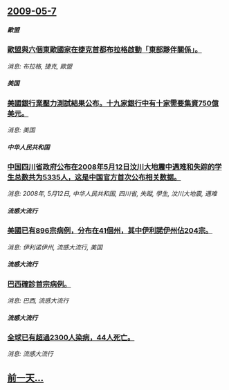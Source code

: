 ## [2009-05-7](/news/2009/05/7/index.md)

##### 歐盟
### [歐盟與六個東歐國家在捷克首都布拉格啟動「東部夥伴關係」。](/news/2009/05/7/歐盟與六個東歐國家在捷克首都布拉格啟動-東部夥伴關係.md)
_消息: 布拉格, 捷克, 歐盟_

##### 美国
### [美國銀行業壓力測試結果公布。十九家銀行中有十家需要集資750億美元。](/news/2009/05/7/美國銀行業壓力測試結果公布-十九家銀行中有十家需要集資750億美元.md)
_消息: 美国_

##### 中华人民共和国
### [中国四川省政府公布在2008年5月12日汶川大地震中遇难和失踪的学生总数共为5335人，这是中国官方首次公布相关数据。](/news/2009/05/7/中国四川省政府公布在2008年5月12日汶川大地震中遇难和失踪的学生总数共为5335人-这是中国官方首次公布相关数据.md)
_消息: 2008年, 5月12日, 中华人民共和国, 四川省, 失蹤, 學生, 汶川大地震, 遇难_

##### 流感大流行
### [美國已有896宗病例，分布在41個州，其中伊利諾伊州佔204宗。](/news/2009/05/7/美國已有896宗病例-分布在41個州-其中伊利諾伊州佔204宗.md)
_消息: 伊利诺伊州, 流感大流行, 美国_

##### 流感大流行
### [巴西確診首宗病例。](/news/2009/05/7/巴西確診首宗病例.md)
_消息: 巴西, 流感大流行_

##### 流感大流行
### [全球已有超過2300人染病，44人死亡。](/news/2009/05/7/全球已有超過2300人染病-44人死亡.md)
_消息: 流感大流行_

## [前一天...](/news/2009/05/6/index.md)


